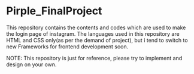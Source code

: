 # Pirple_FinalProject
This repository contains the contents and codes which are used to make the login page of instagram.
The languages used in this repository are HTML and CSS only(as per the demand of project), but i tend to switch to new Frameworks 
for frontend development soon.

NOTE: This repository is just for reference, please try to implement and design on your own.
